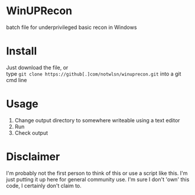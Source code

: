 # WinUPRecon <br>
batch file for underprivileged basic recon in Windows

# Install <br>
Just download the file, or <br>
type `git clone https://github[.]com/notwlsn/winuprecon.git` into a git cmd line
  
# Usage <br>
1. Change output directory to somewhere writeable using a text editor <br>
2. Run <br>
3. Check output

# Disclaimer <br>
I'm probably not the first person to think of this or use a script like this. I'm just putting it up here for general community use. I'm sure I don't 'own' this code, I certainly don't claim to.
